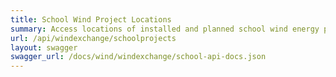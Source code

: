 ```yaml
---
title: School Wind Project Locations
summary: Access locations of installed and planned school wind energy projects in the United States for K-12, community colleges, universities, and other education centers.
url: /api/windexchange/schoolprojects
layout: swagger
swagger_url: /docs/wind/windexchange/school-api-docs.json
---
```

